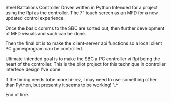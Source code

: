 Steel Battalions Controller Driver written in Python
Intended for a project using the Rpi as the controller.
The 7" touch screen as an MFD for a new updated control
experience.

Once the basic comms to the SBC are sorted out, then
further development of MFD visuals and such can be done.

Then the final bit is to make the client-server api functions
so a local client PC game\\program can be controlled.

Ultimate intended goal is to make the SBC a PC controller vi
Rpi being the heart of the controller. This is the pilot project
for this technique in controller interfece design I've done.

If the timing needs tobe more hi-rez, I may need to use something
other than Python, but presently it seems to be working! ^_^

End of line.
